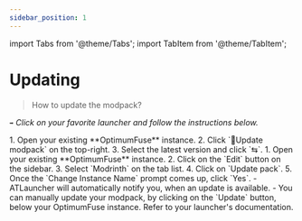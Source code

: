 ```yaml
---
sidebar_position: 1
---
```


import Tabs from '@theme/Tabs';
import TabItem from '@theme/TabItem';

# Updating

> How to update the modpack?

`➡️` _Click on your favorite launcher and follow the instructions below._

<Tabs>
<TabItem value="theseus" label="Modrinth App" default>
1. Open your existing **OptimumFuse** instance.
2. Click `🔄Update modpack` on the top-right.
3. Select the latest version and click `⇆`.
</TabItem>
<TabItem value="prism" label="Prism Launcher">
1. Open your existing **OptimumFuse** instance.
2. Click on the `Edit` button on the sidebar.
3. Select `Modrinth` on the tab list.
4. Click on `Update pack`.
5. Once the `Change Instance Name` prompt comes up, click `Yes`.
</TabItem>
<TabItem value="atl" label="ATLauncher">
- ATLauncher will automatically notify you, when an update is available.
- You can manually update your modpack, by clicking on the `Update` button, below your OptimumFuse instance.
</TabItem>
<TabItem value="others" label="Other Launchers">
Refer to your launcher's documentation.
</TabItem>
</Tabs>
